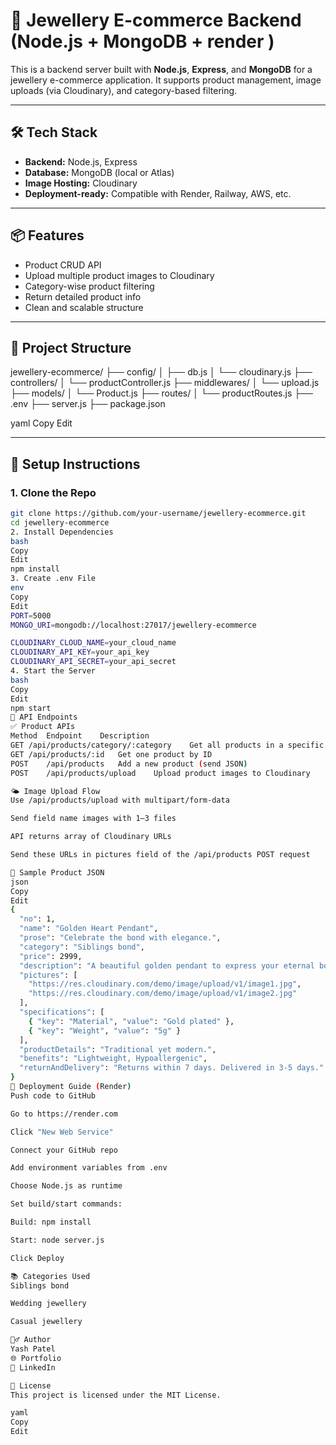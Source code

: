 # 💎 Jewellery E-commerce Backend (Node.js + MongoDB + render )

This is a backend server built with **Node.js**, **Express**, and **MongoDB** for a jewellery e-commerce application. It supports product management, image uploads (via Cloudinary), and category-based filtering.

---

## 🛠️ Tech Stack

- **Backend:** Node.js, Express
- **Database:** MongoDB (local or Atlas)
- **Image Hosting:** Cloudinary
- **Deployment-ready:** Compatible with Render, Railway, AWS, etc.

---

## 📦 Features

- Product CRUD API
- Upload multiple product images to Cloudinary
- Category-wise product filtering
- Return detailed product info
- Clean and scalable structure

---

## 📁 Project Structure

jewellery-ecommerce/
├── config/
│ ├── db.js
│ └── cloudinary.js
├── controllers/
│ └── productController.js
├── middlewares/
│ └── upload.js
├── models/
│ └── Product.js
├── routes/
│ └── productRoutes.js
├── .env
├── server.js
├── package.json

yaml
Copy
Edit

---

## 🔧 Setup Instructions

### 1. Clone the Repo

```bash
git clone https://github.com/your-username/jewellery-ecommerce.git
cd jewellery-ecommerce
2. Install Dependencies
bash
Copy
Edit
npm install
3. Create .env File
env
Copy
Edit
PORT=5000
MONGO_URI=mongodb://localhost:27017/jewellery-ecommerce

CLOUDINARY_CLOUD_NAME=your_cloud_name
CLOUDINARY_API_KEY=your_api_key
CLOUDINARY_API_SECRET=your_api_secret
4. Start the Server
bash
Copy
Edit
npm start
🔌 API Endpoints
✅ Product APIs
Method	Endpoint	Description
GET	/api/products/category/:category	Get all products in a specific category
GET	/api/products/:id	Get one product by ID
POST	/api/products	Add a new product (send JSON)
POST	/api/products/upload	Upload product images to Cloudinary

🌤️ Image Upload Flow
Use /api/products/upload with multipart/form-data

Send field name images with 1–3 files

API returns array of Cloudinary URLs

Send these URLs in pictures field of the /api/products POST request

🧪 Sample Product JSON
json
Copy
Edit
{
  "no": 1,
  "name": "Golden Heart Pendant",
  "prose": "Celebrate the bond with elegance.",
  "category": "Siblings bond",
  "price": 2999,
  "description": "A beautiful golden pendant to express your eternal bond.",
  "pictures": [
    "https://res.cloudinary.com/demo/image/upload/v1/image1.jpg",
    "https://res.cloudinary.com/demo/image/upload/v1/image2.jpg"
  ],
  "specifications": [
    { "key": "Material", "value": "Gold plated" },
    { "key": "Weight", "value": "5g" }
  ],
  "productDetails": "Traditional yet modern.",
  "benefits": "Lightweight, Hypoallergenic",
  "returnAndDelivery": "Returns within 7 days. Delivered in 3-5 days."
}
🚀 Deployment Guide (Render)
Push code to GitHub

Go to https://render.com

Click "New Web Service"

Connect your GitHub repo

Add environment variables from .env

Choose Node.js as runtime

Set build/start commands:

Build: npm install

Start: node server.js

Click Deploy

📚 Categories Used
Siblings bond

Wedding jewellery

Casual jewellery

🙋‍♂️ Author
Yash Patel
🌐 Portfolio
🔗 LinkedIn

📄 License
This project is licensed under the MIT License.

yaml
Copy
Edit
